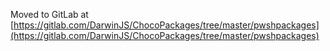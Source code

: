 
Moved to GitLab at [https://gitlab.com/DarwinJS/ChocoPackages/tree/master/pwshpackages](https://gitlab.com/DarwinJS/ChocoPackages/tree/master/pwshpackages)